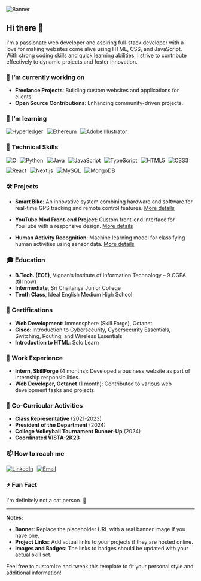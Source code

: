 ![Banner](C:\Users\tejas\Downloads)

## Hi there 👋

I'm a passionate web developer and aspiring full-stack developer with a love for making websites come alive using HTML, CSS, and JavaScript. With strong coding skills and quick learning abilities, I strive to contribute effectively to dynamic projects and foster innovation.

### 🔭 I’m currently working on

- **Freelance Projects**: Building custom websites and applications for clients.
- **Open Source Contributions**: Enhancing community-driven projects.

### 🌱 I’m learning

<div style="display: flex; flex-wrap: wrap; gap: 10px;">
  <img src="https://img.shields.io/badge/hyperledger-2F3134?style=for-the-badge&logo=hyperledger&logoColor=white" alt="Hyperledger"/>
  <img src="https://img.shields.io/badge/ethereum-3C3C3D?style=for-the-badge&logo=ethereum&logoColor=white" alt="Ethereum"/>
  <img src="https://img.shields.io/badge/adobe%20illustrator-%23FF9A00.svg?style=for-the-badge&logo=adobe%20illustrator&logoColor=white" alt="Adobe Illustrator"/>
</div>

### 💼 Technical Skills

<div style="display: flex; flex-wrap: wrap; gap: 10px;">
  <img src="https://img.shields.io/badge/c-%2300599C.svg?style=for-the-badge&logo=c&logoColor=white" alt="C"/>
  <img src="https://img.shields.io/badge/python-%23374539.svg?style=for-the-badge&logo=python&logoColor=white" alt="Python"/>
  <img src="https://img.shields.io/badge/java-%23E34F26.svg?style=for-the-badge&logo=java&logoColor=white" alt="Java"/>
  <img src="https://img.shields.io/badge/javascript-%23F7DF1E.svg?style=for-the-badge&logo=javascript&logoColor=black" alt="JavaScript"/>
  <img src="https://img.shields.io/badge/typescript-%23007ACC.svg?style=for-the-badge&logo=typescript&logoColor=white" alt="TypeScript"/>
  <img src="https://img.shields.io/badge/html5-%23E34F26.svg?style=for-the-badge&logo=html5&logoColor=white" alt="HTML5"/>
  <img src="https://img.shields.io/badge/css3-%231572B6.svg?style=for-the-badge&logo=css3&logoColor=white" alt="CSS3"/>
  <img src="https://img.shields.io/badge/react-%2320232a.svg?style=for-the-badge&logo=react&logoColor=%2361DAFB" alt="React"/>
  <img src="https://img.shields.io/badge/next.js-black?style=for-the-badge&logo=next.js&logoColor=white" alt="Next.js"/>
  <img src="https://img.shields.io/badge/mysql-%23479AC1.svg?style=for-the-badge&logo=mysql&logoColor=white" alt="MySQL"/>
  <img src="https://img.shields.io/badge/mongodb-%2347A248.svg?style=for-the-badge&logo=mongodb&logoColor=white" alt="MongoDB"/>
</div>

### 🛠 Projects

- **Smart Bike**: An innovative system combining hardware and software for real-time GPS tracking and remote control features. [More details](#)

- **YouTube Mod Front-end Project**: Custom front-end interface for YouTube with a responsive design. [More details](#)

- **Human Activity Recognition**: Machine learning model for classifying human activities using sensor data. [More details](#)

### 🎓 Education

- **B.Tech. (ECE)**, Vignan’s Institute of Information Technology – 9 CGPA (till now)
- **Intermediate**, Sri Chaitanya Junior College
- **Tenth Class**, Ideal English Medium High School

### 🏅 Certifications

- **Web Development**: Immensphere (Skill Forge), Octanet
- **Cisco**: Introduction to Cybersecurity, Cybersecurity Essentials, Switching, Routing, and Wireless Essentials
- **Introduction to HTML**: Solo Learn

### 💼 Work Experience

- **Intern, SkillForge** (4 months): Developed a business website as part of internship responsibilities.
- **Web Developer, Octanet** (1 month): Contributed to various web development tasks and projects.

### 🌟 Co-Curricular Activities

- **Class Representative** (2021-2023)
- **President of the Department** (2024)
- **College Volleyball Tournament Runner-Up** (2024)
- **Coordinated VISTA-2K23**

### 📫 How to reach me

<div style="display: flex; flex-wrap: wrap; gap: 10px;">
  <a href="https://www.linkedin.com/in/tejasai-polamarasetty-b3246828a/" target="_blank">
    <img src="https://img.shields.io/badge/linkedin-%230077B5.svg?style=for-the-badge&logo=linkedin&logoColor=white" alt="LinkedIn"/>
  </a>
  <a href="mailto:tejasaii1729@gmail.com">
    <img src="https://img.shields.io/badge/email-%23D14836.svg?style=for-the-badge&logo=gmail&logoColor=white" alt="Email"/>
  </a>
</div>

### ⚡ Fun Fact

I'm definitely not a cat person. 🐶

---

**Notes:**

- **Banner**: Replace the placeholder URL with a real banner image if you have one.
- **Project Links**: Add actual links to your projects if they are hosted online.
- **Images and Badges**: The links to badges should be updated with your actual skill set.

Feel free to customize and tweak this template to fit your personal style and additional information!
